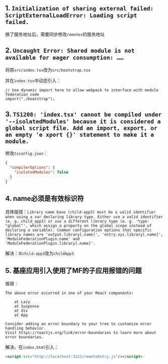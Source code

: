 ## 1. `Initialization of sharing external failed: ScriptExternalLoadError: Loading script failed.`
换了服务地址后，需要同步修改`remotes`的服务地址

## 2. `Uncaught Error: Shared module is not available for eager consumption: ……`
将原`src/index.tsx`改为`src/bootstrap.tsx`

并在`index.tsx`中动态引入：
```tsx
// Use dynamic import here to allow webpack to interface with module federation code
import("./bootstrap");
```

## 3. `TS1208: 'index.tsx' cannot be compiled under '--isolatedModules' because it is considered a global script file. Add an import, export, or an empty 'e xport {}' statement to make it a module.`
修改`tsconfig.json`：
```json
{
  "compilerOptions": {
    "isolatedModules": false
  }
}
```

## 4. name必须是有效标识符
具体报错：``Library name base (child-app3) must be a valid identifier when using a var declaring library type. Either use a valid identifier (e. g. child_app3) or use a different library type (e. g. 'type: "global"', which assign a property on the global scope instead of declaring a variable). Common configuration options that specific library names are 'output.library[.name]', 'entry.xyz.library[.name]', 'ModuleFederationPlugin.name' and 'ModuleFederationPlugin.library[.name]'.``

解决：`将child-app3`改为`childApp3`

## 5. 基座应用引入使用了MF的子应用报错的问题
报错：
```
The above error occurred in one of your React components:

    at Lazy
    at Suspense
    at div
    at App

Consider adding an error boundary to your tree to customize error handling behavior.
Visit https://reactjs.org/link/error-boundaries to learn more about error boundaries.
```

解决，在`index.html`引入：
```html
<script src="http://localhost:3123/remoteEntry.js"/></script>
```
